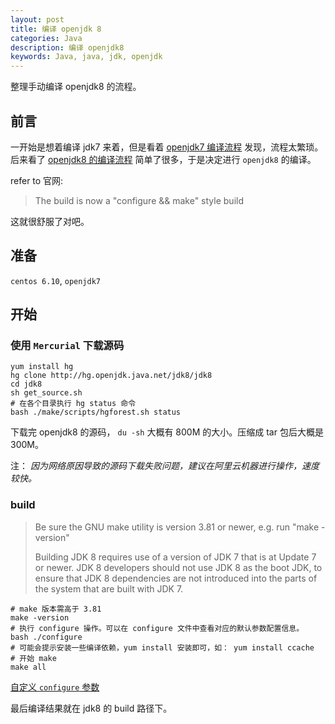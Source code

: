 ```yaml
---
layout: post
title: 编译 openjdk 8
categories: Java
description: 编译 openjdk8
keywords: Java, java, jdk, openjdk
---
```


整理手动编译 openjdk8 的流程。

## 前言

一开始是想着编译 jdk7 来着，但是看着 [openjdk7 编译流程](http://hg.openjdk.java.net/jdk7u/jdk7u/raw-file/tip/README-builds.html "openjdk7-build-readme") 发现，流程太繁琐。后来看了 [openjdk8 的编译流程](http://hg.openjdk.java.net/jdk8u/jdk8u/raw-file/tip/README-builds.html "openjdk8-build-readme") 简单了很多，于是决定进行 `openjdk8` 的编译。

refer to 官网:

> The build is now a "configure && make" style build

这就很舒服了对吧。

## 准备

`centos 6.10`, `openjdk7`

## 开始

### 使用 `Mercurial` 下载源码

```shell
yum install hg
hg clone http://hg.openjdk.java.net/jdk8/jdk8
cd jdk8
sh get_source.sh
# 在各个目录执行 hg status 命令
bash ./make/scripts/hgforest.sh status
```

下载完 openjdk8 的源码， `du -sh` 大概有 800M 的大小。压缩成 tar 包后大概是 300M。

注： *因为网络原因导致的源码下载失败问题，建议在阿里云机器进行操作，速度较快。*

### build

> Be sure the GNU make utility is version 3.81 or newer, e.g. run "make -version"
>
> Building JDK 8 requires use of a version of JDK 7 that is at Update 7 or newer. JDK 8 developers should not use JDK 8 as the boot JDK, to ensure that JDK 8 dependencies are not introduced into the parts of the system that are built with JDK 7.

```shell
# make 版本需高于 3.81
make -version
# 执行 configure 操作。可以在 configure 文件中查看对应的默认参数配置信息。
bash ./configure
# 可能会提示安装一些编译依赖，yum install 安装即可，如： yum install ccache
# 开始 make
make all
```

[自定义 `configure` 参数](http://hg.openjdk.java.net/jdk8u/jdk8u/raw-file/tip/README-builds.html#configure "configure配置")

最后编译结果就在 jdk8 的 build 路径下。
